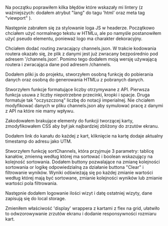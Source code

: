 Na początku poprawiłem kilka błędów które wskazały mi lintery (z ważniejszych: dodałem atrybut "lang" do tagu 'html' oraz meta tag "viewport" ).

Następnie zabrałem się za stylowanie loga JS w headerze. Początkowo chciałem użyć normalnego tekstu w HTMLu, ale po namyśle postanowiłem użyć pseudo elementu, ponieważ logo ma charakter dekoracyjny.

Chciałem dodać routing zwracający channels.json. W trakcie kodowania routera okazało się, że plik z danymi jest już zwracany bezpośrednio pod adresem '/channels.json'. Pomimo tego dodałem moją wersję używającą routera i zwracająca dane pod adresem /channels.

Dodałem pliki js do projektu, stworzyłem osobną funkcję do pobierania danych oraz osobną do generowania HTMLu z pobranych danych.

Stworzyłem funkcje formatujące liczby otrzymywane z API. Pierwsza funkcja usuwa z liczby niepotrzebne przecinki, kropki i spacje. Druga formatuje tak "oczyszczoną" liczbę do notacji imperialnej.
Nie chciałem modyfikować danych w pliku channels.json aby symulować pracę z danymi z API na które nie mamy wpływu.

Zakodowałem brakujące elementy do funkcji tworzącej karty, zmodyfikowałem CSS aby był jak najbardziej zbliżony do zrzutów ekranu.

Dodałem link do kanału do każdej z kart, kliknięcie na kartę dodaje aktualny timestamp do adresu jako UTM.

Stworzyłem funkcję sortChannels, która przyjmuje 3 parametry: tablicę kanałów, zmienną według której ma sortować i boolean wskazujący na kolejność sortowania.
Dodałem buttony pozwalające na zmianę kolejności sortowania or logikę odpowiedzialną za działanie buttona "Clear" i filtrowanie wyników.
Wyniki odświeżają się po każdej zmianie wartości według której mają być sortowane, zmianie kolejności wyników lub zmianie wartości pola filtrowania.

Następnie dodałem logowanie ilości wizyt i datę ostatniej wizyty, dane zapisują się do local storage.

Zmieniłem właściwość 'display' wrappera z kartami z flex na grid, ułatwiło to odwzorowywanie zrzutów ekranu i dodanie responsywności rozmiaru kart.
